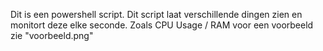 Dit is een powershell script.
Dit script laat verschillende dingen zien en monitort deze elke seconde.
Zoals CPU Usage / RAM voor een voorbeeld zie "voorbeeld.png"
